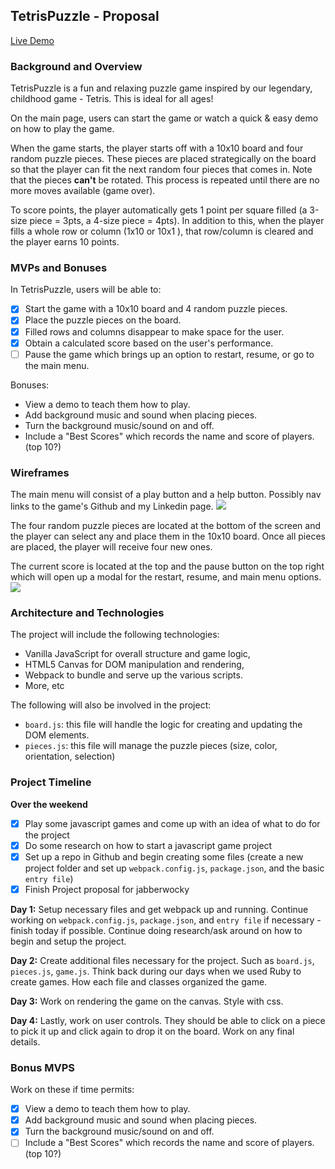 ## TetrisPuzzle - Proposal

[Live Demo](https://adobofrenzy.github.io/TetrisPuzzle/)

### Background and Overview
TetrisPuzzle is a fun and relaxing puzzle game inspired by our legendary, childhood game - Tetris. This is ideal for all ages!

On the main page, users can start the game or watch a quick & easy demo on how to play the game.

When the game starts, the player starts off with a 10x10 board and four random puzzle pieces. These pieces are placed strategically on the board so that the player can fit the next random four pieces that comes in. Note that the pieces <strong>can't</strong> be rotated. This process is repeated until there are no more moves available (game over).

To score points, the player automatically gets 1 point per square filled (a 3-size piece = 3pts, a 4-size piece = 4pts). In addition to this, when the player fills a whole row or column (1x10 or 10x1 ), that row/column is cleared and the player earns 10 points.

### MVPs and Bonuses
In TetrisPuzzle, users will be able to:

- [x] Start the game with a 10x10 board and 4 random puzzle pieces.
- [x] Place the puzzle pieces on the board.
- [x] Filled rows and columns disappear to make space for the user.
- [x] Obtain a calculated score based on the user's performance.
- [ ] Pause the game which brings up an option to restart, resume, or go to the main menu.

Bonuses:
- View a demo to teach them how to play.
- Add background music and sound when placing pieces.
- Turn the background music/sound on and off.
- Include a "Best Scores" which records the name and score of players. (top 10?)

### Wireframes
The main menu will consist of a play button and a help button. Possibly nav links to the game's Github and my Linkedin page.
![](https://s6.postimg.cc/mers6ir5d/tetrispuzzle_main_menu.png)

The four random puzzle pieces are located at the bottom of the screen and the player can select any and place them in the 10x10 board. Once all pieces are placed, the player will receive four new ones.

The current score is located at the top and the pause button on the top right which will open up a modal for the restart, resume, and main menu options.
![](https://s6.postimg.cc/xr4dob7k1/board.png)


### Architecture and Technologies
The project will include the following technologies:
  * Vanilla JavaScript for overall structure and game logic,
  * HTML5 Canvas for DOM manipulation and rendering,
  * Webpack to bundle and serve up the various scripts.
  * More, etc

The following will also be involved in the project:
  * `board.js`: this file will handle the logic for creating and updating the DOM elements.
  * `pieces.js`: this file will manage the puzzle pieces (size, color, orientation, selection)


### Project Timeline

**Over the weekend**
- [x] Play some javascript games and come up with an idea of what to do for the project
- [x] Do some research on how to start a javascript game project
- [x] Set up a repo in Github and begin creating some files (create a new project folder and set up `webpack.config.js`, `package.json`, and the basic `entry file`)
- [x] Finish Project proposal for jabberwocky

**Day 1:** Setup necessary files and get webpack up and running. Continue working on `webpack.config.js`, `package.json`,  and `entry file` if necessary - finish today if possible. Continue doing research/ask around on how to begin and setup the project.

**Day 2:** Create additional files necessary for the project. Such as `board.js`, `pieces.js`, `game.js`. Think back during our days when we used Ruby to create games. How each file and classes organized the game.

**Day 3:** Work on rendering the game on the canvas. Style with css.

**Day 4:** Lastly, work on user controls. They should be able to click on a piece to pick it up and click again to drop it on the board. Work on any final details.



### Bonus MVPS
Work on these if time permits:
- [x] View a demo to teach them how to play.
- [x] Add background music and sound when placing pieces.
- [x] Turn the background music/sound on and off.
- [ ] Include a "Best Scores" which records the name and score of players. (top 10?)

